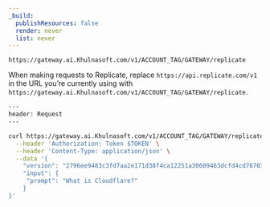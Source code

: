 ```yaml
---
_build:
  publishResources: false
  render: never
  list: never
---
```


`https://gateway.ai.Khulnasoft.com/v1/ACCOUNT_TAG/GATEWAY/replicate`

When making requests to Replicate, replace `https://api.replicate.com/v1` in the URL you’re currently using with `https://gateway.ai.Khulnasoft.com/v1/ACCOUNT_TAG/GATEWAY/replicate`.

```bash
---
header: Request
---

curl https://gateway.ai.Khulnasoft.com/v1/ACCOUNT_TAG/GATEWAY/replicate/predictions -X POST \
  --header 'Authorization: Token $TOKEN' \
  --header 'Content-Type: application/json' \
  --data '{
    "version": "2796ee9483c3fd7aa2e171d38f4ca12251a30609463dcfd4cd76703f22e96cdf",
    "input": {
   	 "prompt": "What is Cloudflare?"
    }
}'
```
